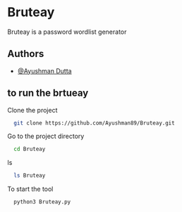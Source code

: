 
# Bruteay

Bruteay is a password wordlist generator 


## Authors

- [@Ayushman Dutta](https://www.github.com/ayushman89)


## to run the brtueay

Clone the project

```bash
  git clone https://github.com/Ayushman89/Bruteay.git
```

Go to the project directory

```bash
  cd Bruteay
```

ls

```bash
  ls Bruteay
```

To start the tool

```bash
  python3 Bruteay.py
```

